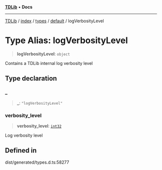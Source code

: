 [**TDLib**](../../../../../../README.md) • **Docs**

***

[TDLib](../../../../../../modules.md) / [index](../../../../../README.md) / [types](../../../README.md) / [default](../README.md) / logVerbosityLevel

# Type Alias: logVerbosityLevel

> **logVerbosityLevel**: `object`

Contains a TDLib internal log verbosity level

## Type declaration

### \_

> **\_**: `"logVerbosityLevel"`

### verbosity\_level

> **verbosity\_level**: [`int32`](int32-1.md)

Log verbosity level

## Defined in

dist/generated/types.d.ts:58277
